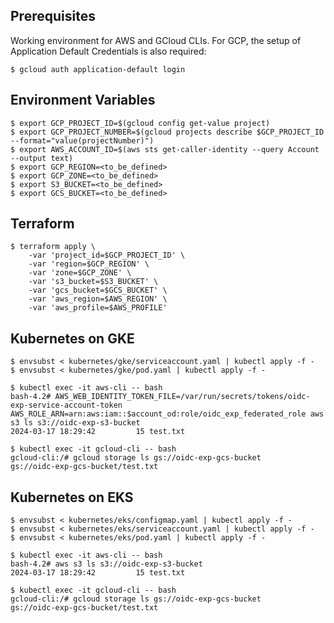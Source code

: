 
## Prerequisites

Working environment for AWS and GCloud CLIs. For GCP, the setup of Application Default Credentials is also required:

```
$ gcloud auth application-default login
```

## Environment Variables

```
$ export GCP_PROJECT_ID=$(gcloud config get-value project)
$ export GCP_PROJECT_NUMBER=$(gcloud projects describe $GCP_PROJECT_ID --format="value(projectNumber)")
$ export AWS_ACCOUNT_ID=$(aws sts get-caller-identity --query Account --output text)
$ export GCP_REGION=<to_be_defined>
$ export GCP_ZONE=<to_be_defined>
$ export S3_BUCKET=<to_be_defined>
$ export GCS_BUCKET=<to_be_defined>
```

## Terraform

```
$ terraform apply \
    -var 'project_id=$GCP_PROJECT_ID' \
    -var 'region=$GCP_REGION' \
    -var 'zone=$GCP_ZONE' \
    -var 's3_bucket=$S3_BUCKET' \
    -var 'gcs_bucket=$GCS_BUCKET' \
    -var 'aws_region=$AWS_REGION' \
    -var 'aws_profile=$AWS_PROFILE'
```

## Kubernetes on GKE

```
$ envsubst < kubernetes/gke/serviceaccount.yaml | kubectl apply -f -
$ envsubst < kubernetes/gke/pod.yaml | kubectl apply -f -
```

```
$ kubectl exec -it aws-cli -- bash
bash-4.2# AWS_WEB_IDENTITY_TOKEN_FILE=/var/run/secrets/tokens/oidc-exp-service-account-token AWS_ROLE_ARN=arn:aws:iam::$account_od:role/oidc_exp_federated_role aws s3 ls s3://oidc-exp-s3-bucket
2024-03-17 18:29:42         15 test.txt
```

```
$ kubectl exec -it gcloud-cli -- bash
gcloud-cli:/# gcloud storage ls gs://oidc-exp-gcs-bucket
gs://oidc-exp-gcs-bucket/test.txt
```

## Kubernetes on EKS

```
$ envsubst < kubernetes/eks/configmap.yaml | kubectl apply -f -
$ envsubst < kubernetes/eks/serviceaccount.yaml | kubectl apply -f -
$ envsubst < kubernetes/eks/pod.yaml | kubectl apply -f -
```

```
$ kubectl exec -it aws-cli -- bash
bash-4.2# aws s3 ls s3://oidc-exp-s3-bucket
2024-03-17 18:29:42         15 test.txt
```

```
$ kubectl exec -it gcloud-cli -- bash
gcloud-cli:/# gcloud storage ls gs://oidc-exp-gcs-bucket
gs://oidc-exp-gcs-bucket/test.txt
```